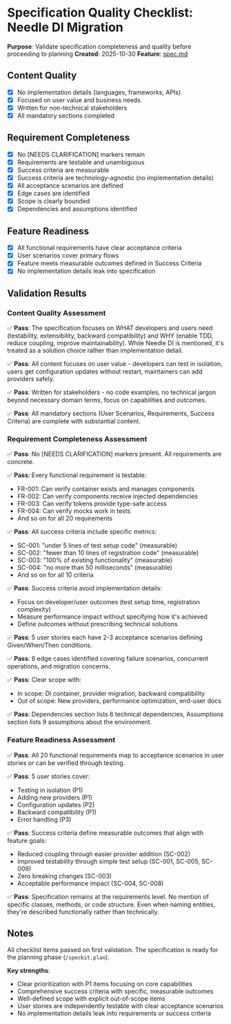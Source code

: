 # Specification Quality Checklist: Needle DI Migration

**Purpose**: Validate specification completeness and quality before proceeding to planning
**Created**: 2025-10-30
**Feature**: [spec.md](../spec.md)

## Content Quality

- [x] No implementation details (languages, frameworks, APIs)
- [x] Focused on user value and business needs
- [x] Written for non-technical stakeholders
- [x] All mandatory sections completed

## Requirement Completeness

- [x] No [NEEDS CLARIFICATION] markers remain
- [x] Requirements are testable and unambiguous
- [x] Success criteria are measurable
- [x] Success criteria are technology-agnostic (no implementation details)
- [x] All acceptance scenarios are defined
- [x] Edge cases are identified
- [x] Scope is clearly bounded
- [x] Dependencies and assumptions identified

## Feature Readiness

- [x] All functional requirements have clear acceptance criteria
- [x] User scenarios cover primary flows
- [x] Feature meets measurable outcomes defined in Success Criteria
- [x] No implementation details leak into specification

## Validation Results

### Content Quality Assessment

✅ **Pass**: The specification focuses on WHAT developers and users need (testability, extensibility, backward compatibility) and WHY (enable TDD, reduce coupling, improve maintainability). While Needle DI is mentioned, it's treated as a solution choice rather than implementation detail.

✅ **Pass**: All content focuses on user value - developers can test in isolation, users get configuration updates without restart, maintainers can add providers safely.

✅ **Pass**: Written for stakeholders - no code examples, no technical jargon beyond necessary domain terms, focus on capabilities and outcomes.

✅ **Pass**: All mandatory sections (User Scenarios, Requirements, Success Criteria) are complete with substantial content.

### Requirement Completeness Assessment

✅ **Pass**: No [NEEDS CLARIFICATION] markers present. All requirements are concrete.

✅ **Pass**: Every functional requirement is testable:
- FR-001: Can verify container exists and manages components
- FR-002: Can verify components receive injected dependencies
- FR-003: Can verify tokens provide type-safe access
- FR-004: Can verify mocks work in tests
- And so on for all 20 requirements

✅ **Pass**: All success criteria include specific metrics:
- SC-001: "under 5 lines of test setup code" (measurable)
- SC-002: "fewer than 10 lines of registration code" (measurable)
- SC-003: "100% of existing functionality" (measurable)
- SC-004: "no more than 50 milliseconds" (measurable)
- And so on for all 10 criteria

✅ **Pass**: Success criteria avoid implementation details:
- Focus on developer/user outcomes (test setup time, registration complexity)
- Measure performance impact without specifying how it's achieved
- Define outcomes without prescribing technical solutions

✅ **Pass**: 5 user stories each have 2-3 acceptance scenarios defining Given/When/Then conditions.

✅ **Pass**: 6 edge cases identified covering failure scenarios, concurrent operations, and migration concerns.

✅ **Pass**: Clear scope with:
- In scope: DI container, provider migration, backward compatibility
- Out of scope: New providers, performance optimization, end-user docs

✅ **Pass**: Dependencies section lists 6 technical dependencies, Assumptions section lists 9 assumptions about the environment.

### Feature Readiness Assessment

✅ **Pass**: All 20 functional requirements map to acceptance scenarios in user stories or can be verified through testing.

✅ **Pass**: 5 user stories cover:
- Testing in isolation (P1)
- Adding new providers (P1)
- Configuration updates (P2)
- Backward compatibility (P1)
- Error handling (P3)

✅ **Pass**: Success criteria define measurable outcomes that align with feature goals:
- Reduced coupling through easier provider addition (SC-002)
- Improved testability through simple test setup (SC-001, SC-005, SC-009)
- Zero breaking changes (SC-003)
- Acceptable performance impact (SC-004, SC-008)

✅ **Pass**: Specification remains at the requirements level. No mention of specific classes, methods, or code structure. Even when naming entities, they're described functionally rather than technically.

## Notes

All checklist items passed on first validation. The specification is ready for the planning phase (`/speckit.plan`).

**Key strengths**:
- Clear prioritization with P1 items focusing on core capabilities
- Comprehensive success criteria with specific, measurable outcomes
- Well-defined scope with explicit out-of-scope items
- User stories are independently testable with clear acceptance scenarios
- No implementation details leak into requirements or success criteria
